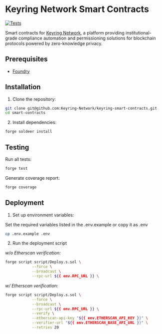 # Keyring Network Smart Contracts

[![Tests](https://github.com/keyring-network/smart-contracts/actions/workflows/ci.yml/badge.svg)](https://github.com/keyring-network/smart-contracts/actions/workflows/test.yml)

Smart contracts for [Keyring Network](https://www.keyring.network/), a platform providing institutional-grade compliance automation and permissioning solutions for blockchain protocols powered by zero-knowledge privacy.

## Prerequisites

- [Foundry](https://book.getfoundry.sh/getting-started/installation)

## Installation

1. Clone the repository:

```bash
git clone git@github.com:Keyring-Network/keyring-smart-contracts.git
cd smart-contracts
```

2. Install dependencies:

```bash
forge soldeer install
```

## Testing

Run all tests:

```bash
forge test
```

Generate coverage report:

```bash
forge coverage
```

## Deployment

1. Set up environment variables:

Set the required variables listed in the .env.example or copy it as .env

```bash
cp .env.example .env
```

2. Run the deployment script

_w/o Etherscan verification:_

```bash
forge script script/Deploy.s.sol \
            --force \
            --broadcast \
            --rpc-url ${{ env.RPC_URL }} \
```

_w/ Etherscan verification:_

```bash
forge script script/Deploy.s.sol \
            --force \
            --broadcast \
            --rpc-url ${{ env.RPC_URL }} \
            --verify \
            --etherscan-api-key "${{ env.ETHERSCAN_API_KEY }}" \
            --verifier-url "${{ env.ETHERSCAN_BASE_API_URL }}" \
            --retries 20
```
